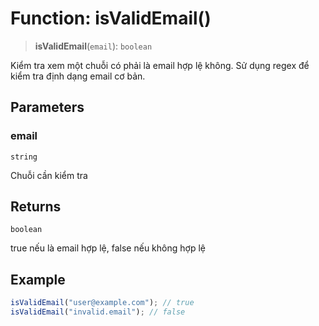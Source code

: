 # Function: isValidEmail()

> **isValidEmail**(`email`): `boolean`

Kiểm tra xem một chuỗi có phải là email hợp lệ không.
Sử dụng regex để kiểm tra định dạng email cơ bản.

## Parameters

### email

`string`

Chuỗi cần kiểm tra

## Returns

`boolean`

true nếu là email hợp lệ, false nếu không hợp lệ

## Example

```typescript
isValidEmail("user@example.com"); // true
isValidEmail("invalid.email"); // false
```
